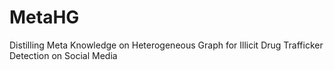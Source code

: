 # MetaHG
Distilling Meta Knowledge on Heterogeneous Graph for Illicit Drug Trafficker Detection on Social Media
